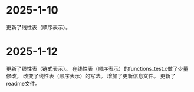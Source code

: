 # 2025-1-10
更新了线性表（顺序表示）。
# 2025-1-12
更新了线性表（链式表示）。
在线性表（顺序表示）的functions_test.c做了少量修改。
改变了线性表（顺序表示）的写法。
增加了更新信息文件。
更新了readme文件。